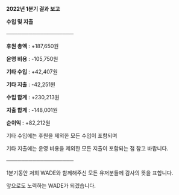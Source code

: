 **2022년 1분기 결과 보고**

**수입 및 지출**

──────────────────


**후원 총액** : +187,650원

**운영 비용** : -105,750원

**기타 수입** : +42,407원

**기타 지출** : -42,251원

**수입 합계** : +230,213원

**지출 합계** : -148,001원

**순이익** : +82,212원


기타 수입에는 후원을 제외한 모든 수입이 포함되며

기타 지출에는 운영 비용을 제외한 모든 지출이 포함되는 점 참고 바랍니다.

──────────────────

1분기동안 저희 WADE와 함께해주신 모든 유저분들께 감사의 뜻을 표합니다.

앞으로도 노력하는 WADE가 되겠습니다.

